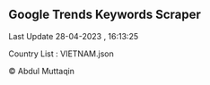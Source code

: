 

## Google Trends Keywords Scraper 
 
Last Update 28-04-2023 , 16:13:25

Country List :
VIETNAM.json



© Abdul Muttaqin 
